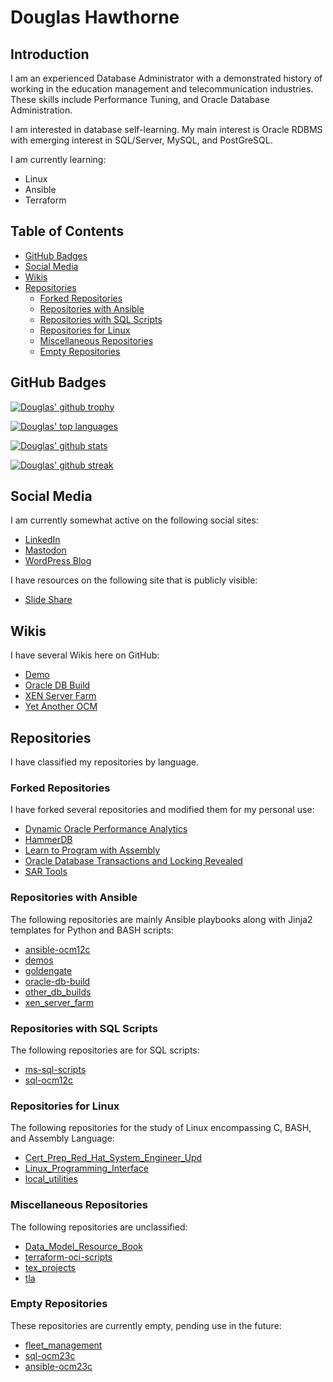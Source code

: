 # Douglas Hawthorne

## Introduction

I am an experienced Database Administrator with a demonstrated history of working in the education management and telecommunication industries. These skills include Performance Tuning, and Oracle Database Administration.

I am interested in database self-learning. My main interest is Oracle RDBMS with emerging interest in SQL/Server, MySQL, and PostGreSQL.

I am currently learning:

- Linux
- Ansible
- Terraform

## Table of Contents

- [GitHub Badges](#github-badges)
- [Social Media](#social-media)
- [Wikis](#wikis)
- [Repositories](#repositories)
  - [Forked Repositories](#forked-repositories)
  - [Repositories with Ansible](#repositories-with-ansible)
  - [Repositories with SQL Scripts](#repositories-with-sql-scripts)
  - [Repositories for Linux](#repositories-for-linux)
  - [Miscellaneous Repositories](#miscellaneous-repositories)
  - [Empty Repositories](#empty-repositories)

## GitHub Badges

[![Douglas' github trophy](https://github-profile-trophy.vercel.app/?username=dfhawthorne&row=1)](https://github.com/ryo-ma/github-profile-trophy)

[![Douglas' top languages](https://github-readme-stats.vercel.app/api/top-langs/?username=dfhawthorne&theme=blue-green)](https://github.com/anuraghazra/github-readme-stats)

[![Douglas' github stats](https://github-readme-stats.vercel.app/api?username=dfhawthorne&theme=blue-green)](https://github.com/anuraghazra/github-readme-stats)

[![Douglas' github streak](https://github-readme-streak-stats.herokuapp.com/?user=dfhawthorne&theme=blue-green)](https://github.com/DenverCoder1/github-readme-streak-stats)

## Social Media

I am currently somewhat active on the following social sites:

- [LinkedIn](https://www.linkedin.com/in/douglas-hawthorne-b9570b11/)
- [Mastodon](https://mastodon.social/@dfhawthorne1)
- [WordPress Blog](https://yaocm.wordpress.com/)

I have resources on the following site that is publicly visible:

- [Slide Share](https://www.slideshare.net/DouglasHawthorne)

<!---
dfhawthorne/dfhawthorne is a ✨ special ✨ repository because its `README.md` (this file) appears on your GitHub profile.
You can click the Preview link to take a look at your changes.
--->

## Wikis

I have several Wikis here on GitHub:

- [Demo](https://github.com/dfhawthorne/demos/wiki)
- [Oracle DB Build](https://github.com/dfhawthorne/oracle-db-build/wiki)
- [XEN Server Farm](https://github.com/dfhawthorne/xen_server_farm/wiki)
- [Yet Another OCM](https://dfhawthorne.github.io)

## Repositories

I have classified my repositories by language.

### Forked Repositories

I have forked several repositories and modified them for my personal use:

- [Dynamic Oracle Performance Analytics](https://github.com/dfhawthorne/dynamic-oracle-perf-analytics/tree/personal_use)
- [HammerDB](https://github.com/dfhawthorne/HammerDB/tree/cdb_connection)
- [Learn to Program with Assembly](https://github.com/dfhawthorne/learn-to-program-w-assembly)
- [Oracle Database Transactions and Locking Revealed](https://github.com/dfhawthorne/oracle-db-transactions-locking-revealed/tree/personal_use)
- [SAR Tools](https://github.com/dfhawthorne/sar-tools/tree/my-new-fixes)

### Repositories with Ansible

The following repositories are mainly Ansible playbooks along with Jinja2 templates for Python and BASH scripts:

- [ansible-ocm12c](https://github.com/dfhawthorne/ansible-ocm12c)
- [demos](https://github.com/dfhawthorne/demos)
- [goldengate](https://github.com/dfhawthorne/goldengate)
- [oracle-db-build](https://github.com/dfhawthorne/oracle-db-build)
- [other_db_builds](https://github.com/dfhawthorne/other_db_builds)
- [xen_server_farm](https://github.com/dfhawthorne/xen_server_farm)

### Repositories with SQL Scripts

The following repositories are for SQL scripts:

- [ms-sql-scripts](https://github.com/dfhawthorne/ms-sql-scripts)
- [sql-ocm12c](https://github.com/dfhawthorne/sql-ocm12c)

### Repositories for Linux

The following repositories for the study of Linux encompassing C, BASH, and Assembly Language:

- [Cert_Prep_Red_Hat_System_Engineer_Upd](https://github.com/dfhawthorne/Cert_Prep_Red_Hat_System_Engineer_Upd)
- [Linux_Programming_Interface](https://github.com/dfhawthorne/Linux_Programming_Interface)
- [local_utilities](https://github.com/dfhawthorne/local_utilities)

### Miscellaneous Repositories

The following repositories are unclassified:

- [Data_Model_Resource_Book](https://github.com/dfhawthorne/Data_Model_Resource_Book)
- [terraform-oci-scripts](https://github.com/dfhawthorne/terraform-oci-scripts)
- [tex_projects](https://github.com/dfhawthorne/tex_projects)
- [tla](https://github.com/dfhawthorne/tla)

### Empty Repositories

These repositories are currently empty, pending use in the future:

- [fleet_management](https://github.com/dfhawthorne/fleet_management)
- [sql-ocm23c](https://github.com/dfhawthorne/sql-ocm23c)
- [ansible-ocm23c](https://github.com/dfhawthorne/ansible-ocm23c)
